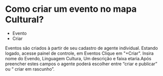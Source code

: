 # Como criar um evento no mapa Cultural?

- Evento
- Criar

Eventos são criados à partir de seu cadastro de agente individual. Estando logado, acesse painel de controle, em Eventos Clique em "+Criar". Insira nome do Evendo, Linguagem Cultura, Um descrição e faixa etaria.Após preencher estes campos o agente poderá escolher entre “criar e publicar” ou “ criar em rascunho”.